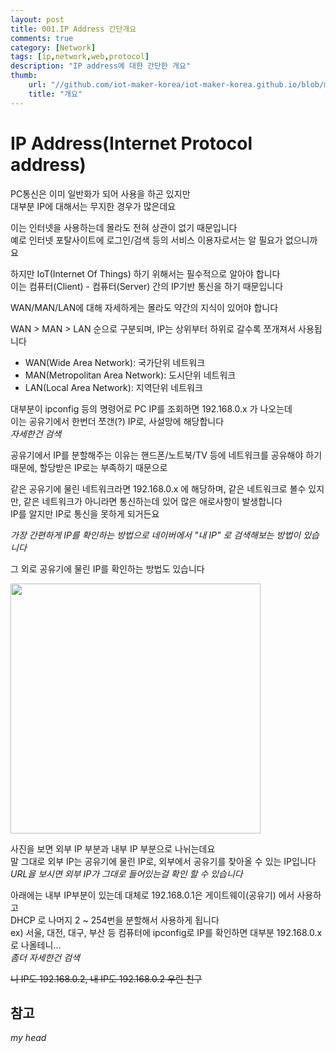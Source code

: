 ```yaml
---
layout: post
title: 001.IP Address 간단개요
comments: true
category: [Network]
tags: [ip,network,web,protocol]
description: "IP address에 대한 간단한 개요"
thumb:
    url: "//github.com/iot-maker-korea/iot-maker-korea.github.io/blob/master/_posts/Network/2020-06-20-001.ipaddress.png?raw=true"
    title: "개요"
---
```


# IP Address(Internet Protocol address)

PC통신은 이미 일반화가 되어 사용을 하곤 있지만   
대부분 IP에 대해서는 무지한 경우가 많은데요   

이는 인터넷을 사용하는데 몰라도 전혀 상관이 없기 때문입니다   
예로 인터넷 포탈사이트에 로그인/검색 등의 서비스 이용자로서는 알 필요가 없으니까요   

하지만 IoT(Internet Of Things) 하기 위해서는 필수적으로 알아야 합니다   
이는 컴퓨터(Client) - 컴퓨터(Server) 간의 IP기반 통신을 하기 때문입니다   

WAN/MAN/LAN에 대해 자세하게는 몰라도 약간의 지식이 있어야 합니다   

WAN > MAN > LAN 순으로 구분되며, IP는 상위부터 하위로 갈수록 쪼개져서 사용됩니다

- WAN(Wide Area Network): 국가단위 네트워크
- MAN(Metropolitan Area Network): 도시단위 네트워크
- LAN(Local Area Network): 지역단위 네트워크

대부분이 ipconfig 등의 명령어로 PC IP를 조회하면 192.168.0.x 가 나오는데   
이는 공유기에서 한번더 쪼갠(?) IP로, 사설망에 해당합니다   
_자세한건 검색_

공유기에서 IP를 분할해주는 이유는 핸드폰/노트북/TV 등에 네트워크를 공유해야 하기 때문에, 할당받은 IP로는 부족하기 때문으로   

같은 공유기에 물린 네트워크라면 192.168.0.x 에 해당하며, 같은 네트워크로 볼수 있지만, 같은 네트워크가 아니라면 통신하는데 있어 많은 애로사항이 발생합니다   
IP를 알지만 IP로 통신을 못하게 되거든요

_가장 간편하게 IP를 확인하는 방법으로 네이버에서 "내 IP" 로 검색해보는 방법이 있습니다_

그 외로 공유기에 물린 IP를 확인하는 방법도 있습니다

<img src="https://github.com/iot-maker-korea/iot-maker-korea.github.io/blob/master/_posts/Network/2020-06-20-001.ipaddress.png?raw=true" width="400">

사진을 보면 외부 IP 부분과 내부 IP 부분으로 나뉘는데요   
말 그대로 외부 IP는 공유기에 물린 IP로, 외부에서 공유기를 찾아올 수 있는 IP입니다   
_URL을 보시면 외부 IP가 그대로 들어있는걸 확인 할 수 있습니다_   

아래에는 내부 IP부분이 있는데 대체로 192.168.0.1은 게이트웨이(공유기) 에서 사용하고   
DHCP 로 나머지 2 ~ 254번을 분할해서 사용하게 됩니다   
ex) 서울, 대전, 대구, 부산 등 컴퓨터에 ipconfig로 IP를 확인하면 대부분 192.168.0.x로 나올테니...   
_좀더 자세한건 검색_


~~니 IP도 192.168.0.2, 내 IP도 192.168.0.2 우린 친구~~

## 참고
_my head_

